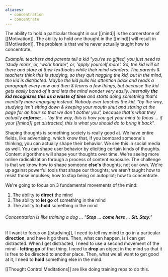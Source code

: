 ```yaml
---
aliases:
  - concentration
  - concentrate
---
```

The ability to hold a particular thought in our [[mind]] is the cornerstone of [[Motivation]]. The ability to hold one thought in the [[mind]] will result in [[Motivation]]. The problem is that we're never actually taught how to concentrate.

*Example: teachers and parents tell a kid "you're so gifted, you just need to 'study more', or, 'work harder', or, 'apply yourself more'. So, the kid will sit there and stare at their textbooks while their mind wonders. The parents & teachers think this is studying, so they quit nagging the kid, but in the mind, the kid is distracted. Maybe the kid pulls his attention back and reads a paragraph every now and then & learns a few things, but because the kid gets easily bored of it and lets the mind wonder very easily, internally **the kid recognizes this as a waste of time** and starts doing something that's mentally more engaging instead. Nobody ever teaches the kid, "by the way, studying isn't sitting down & keeping your mouth shut and staring at the page for an hour so that we don't bother you", because that's what they actually **enforce**; ... "by the way, this is how you get your mind to focus ... if your [[mind]] get distracted, this is what you should do to bring it back".* 

Shaping thoughts is something society is really good at. We have entire fields, like advertising, which know that, if you bombard someone's thinking, you can actually shape their behavior. We see this in social media as well. You can shape user behavior by eliciting certain kinds of thoughts. Content algorithms will shape your thoughts over time. We're seeing more online radicalization through a process of content exposure. The challenge is that we know how to shape someone **else's** thoughts, not our own. We're up against powerful tools that shape our thoughts; we aren't taught how to resist those impulses; how to stop being on autopilot; how to concentrate.

We're going to focus on 3 fundamental movements of the mind:
1) The ability to **direct** the mind
2) The ability to **let go** of something in the mind
3) The ability to **hold** something in the mind

###### Concentration is like training a dog ... "**Stop** ... **come here** ... **Sit. Stay**."
If I want to focus on [[studying]], I need to tell my mind to go in a particular **direction**, and have it go there. Then, what can happen, is I can get distracted. When I get distracted, I need to use a second movement of the mind - **letting go** of that thing. I need to **drop** an object in the mind so that it is free to be directed to another place. Then, what we all want to get good at it, I need to **hold** something else in the mind.

[[Thought Control Meditations]] are like doing training reps to do this.
